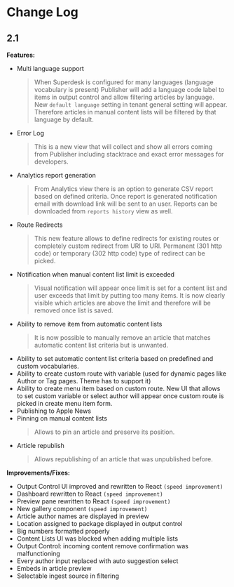 # Change Log

## 2.1

**Features:**

- Multi language support
  > When Superdesk is configured for many languages (language vocabulary is present) Publisher will add a language code label to items in output control and allow filtering articles by language.
  > New `default language` setting in tenant general setting will appear. Therefore articles in manual content lists will be filtered by that language by default.
- Error Log
  > This is a new view that will collect and show all errors coming from Publisher including stacktrace and exact error messages for developers.
- Analytics report generation
  > From Analytics view there is an option to generate CSV report based on defined criteria. Once report is generated notification email with download link will be sent to an user. Reports can be downloaded from `reports history` view as well.
- Route Redirects
  > This new feature allows to define redirects for existing routes or completely custom redirect from URI to URI. Permanent (301 http code) or temporary (302 http code) type of redirect can be picked.
- Notification when manual content list limit is exceeded
  > Visual notification will appear once limit is set for a content list and user exceeds that limit by putting too many items. It is now clearly visible which articles are above the limit and therefore will be removed once list is saved.
- Ability to remove item from automatic content lists
  > It is now possible to manually remove an article that matches automatic content list criteria but is unwanted.
- Ability to set automatic content list criteria based on predefined and custom vocabularies.
- Ability to create custom route with variable (used for dynamic pages like Author or Tag pages. Theme has to support it)
- Ability to create menu item based on custom route. New UI that allows to set custom variable or select author will appear once custom route is picked in create menu item form.
- Publishing to Apple News
- Pinning on manual content lists
  > Allows to pin an article and preserve its position.
- Article republish
  > Allows republishing of an article that was unpublished before.

**Improvements/Fixes:**

- Output Control UI improved and rewritten to React `(speed improvement)`
- Dashboard rewritten to React `(speed improvement)`
- Preview pane rewritten to React `(speed improvement)`
- New gallery component `(speed improvement)`
- Article author names are displayed in preview
- Location assigned to package displayed in output control
- Big numbers formatted properly
- Content Lists UI was blocked when adding multiple lists
- Output Control: incoming content remove confirmation was malfunctioning
- Every author input replaced with auto suggestion select
- Embeds in article preview
- Selectable ingest source in filtering
